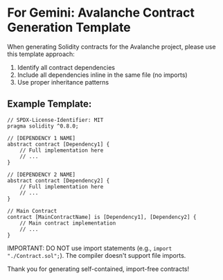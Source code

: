 # For Gemini: Avalanche Contract Generation Template

When generating Solidity contracts for the Avalanche project, please use this template approach:

1. Identify all contract dependencies
2. Include all dependencies inline in the same file (no imports)
3. Use proper inheritance patterns

## Example Template:

```solidity
// SPDX-License-Identifier: MIT
pragma solidity ^0.8.0;

// [DEPENDENCY 1 NAME]
abstract contract [Dependency1] {
    // Full implementation here
    // ...
}

// [DEPENDENCY 2 NAME]
abstract contract [Dependency2] {
    // Full implementation here
    // ...
}

// Main Contract
contract [MainContractName] is [Dependency1], [Dependency2] {
    // Main contract implementation
    // ...
}
```

IMPORTANT: DO NOT use import statements (e.g., `import "./Contract.sol";`). The compiler doesn't support file imports.

Thank you for generating self-contained, import-free contracts!